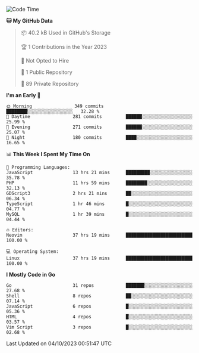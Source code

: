 
<!--START_SECTION:waka-->
![Code Time](http://img.shields.io/badge/Code%20Time-4%2C091%20hrs%2041%20mins-blue)

**🐱 My GitHub Data** 

> 📦 40.2 kB Used in GitHub's Storage 
 > 
> 🏆 1 Contributions in the Year 2023
 > 
> 🚫 Not Opted to Hire
 > 
> 📜 1 Public Repository 
 > 
> 🔑 89 Private Repository 
 > 
**I'm an Early 🐤** 

```text
🌞 Morning                349 commits         ████████░░░░░░░░░░░░░░░░░   32.28 % 
🌆 Daytime                281 commits         ██████░░░░░░░░░░░░░░░░░░░   25.99 % 
🌃 Evening                271 commits         ██████░░░░░░░░░░░░░░░░░░░   25.07 % 
🌙 Night                  180 commits         ████░░░░░░░░░░░░░░░░░░░░░   16.65 % 
```


📊 **This Week I Spent My Time On** 

```text
💬 Programming Languages: 
JavaScript               13 hrs 21 mins      █████████░░░░░░░░░░░░░░░░   35.78 % 
PHP                      11 hrs 59 mins      ████████░░░░░░░░░░░░░░░░░   32.13 % 
GDScript3                2 hrs 21 mins       ██░░░░░░░░░░░░░░░░░░░░░░░   06.34 % 
TypeScript               1 hr 46 mins        █░░░░░░░░░░░░░░░░░░░░░░░░   04.77 % 
MySQL                    1 hr 39 mins        █░░░░░░░░░░░░░░░░░░░░░░░░   04.44 % 

🔥 Editors: 
Neovim                   37 hrs 19 mins      █████████████████████████   100.00 % 

💻 Operating System: 
Linux                    37 hrs 19 mins      █████████████████████████   100.00 % 
```

**I Mostly Code in Go** 

```text
Go                       31 repos            ███████░░░░░░░░░░░░░░░░░░   27.68 % 
Shell                    8 repos             ██░░░░░░░░░░░░░░░░░░░░░░░   07.14 % 
JavaScript               6 repos             █░░░░░░░░░░░░░░░░░░░░░░░░   05.36 % 
HTML                     4 repos             █░░░░░░░░░░░░░░░░░░░░░░░░   03.57 % 
Vim Script               3 repos             █░░░░░░░░░░░░░░░░░░░░░░░░   02.68 % 
```




 Last Updated on 04/10/2023 00:51:47 UTC
<!--END_SECTION:waka-->

